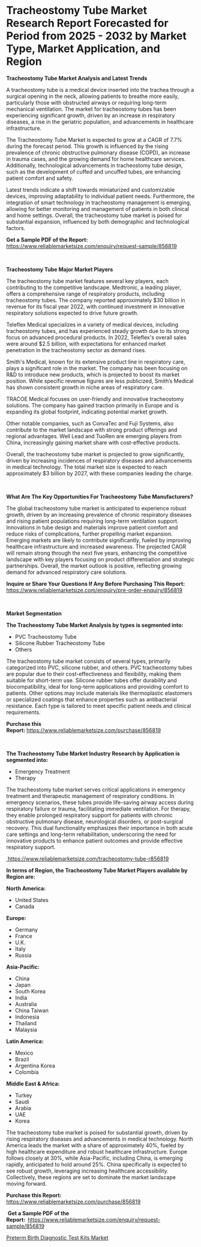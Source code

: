<p><h1>Tracheostomy Tube Market Research Report Forecasted for Period from 2025 -  2032 by Market Type, Market Application, and Region</h1></p><p><strong>Tracheostomy Tube Market Analysis and Latest Trends</strong></p>
<p><p>A tracheostomy tube is a medical device inserted into the trachea through a surgical opening in the neck, allowing patients to breathe more easily, particularly those with obstructed airways or requiring long-term mechanical ventilation. The market for tracheostomy tubes has been experiencing significant growth, driven by an increase in respiratory diseases, a rise in the geriatric population, and advancements in healthcare infrastructure. </p><p>The Tracheostomy Tube Market is expected to grow at a CAGR of 7.7% during the forecast period. This growth is influenced by the rising prevalence of chronic obstructive pulmonary disease (COPD), an increase in trauma cases, and the growing demand for home healthcare services. Additionally, technological advancements in tracheostomy tube design, such as the development of cuffed and uncuffed tubes, are enhancing patient comfort and safety. </p><p>Latest trends indicate a shift towards miniaturized and customizable devices, improving adaptability to individual patient needs. Furthermore, the integration of smart technology in tracheostomy management is emerging, allowing for better monitoring and management of patients in both clinical and home settings. Overall, the tracheostomy tube market is poised for substantial expansion, influenced by both demographic and technological factors.</p></p>
<p><strong>Get a Sample PDF of the Report:&nbsp;</strong> <a href="https://www.reliablemarketsize.com/enquiry/request-sample/856819?utm_campaign=2337&utm_medium=2&utm_source=Github&utm_content=ia&utm_term=03032025&utm_id=tracheostomy-tube">https://www.reliablemarketsize.com/enquiry/request-sample/856819</a></p>
<p>&nbsp;</p>
<p><strong>Tracheostomy Tube Major Market Players</strong></p>
<p><p>The tracheostomy tube market features several key players, each contributing to the competitive landscape. Medtronic, a leading player, offers a comprehensive range of respiratory products, including tracheostomy tubes. The company reported approximately $30 billion in revenue for its fiscal year 2022, with continued investment in innovative respiratory solutions expected to drive future growth.</p><p>Teleflex Medical specializes in a variety of medical devices, including tracheostomy tubes, and has experienced steady growth due to its strong focus on advanced procedural products. In 2022, Teleflex's overall sales were around $2.5 billion, with expectations for enhanced market penetration in the tracheostomy sector as demand rises.</p><p>Smith's Medical, known for its extensive product line in respiratory care, plays a significant role in the market. The company has been focusing on R&D to introduce new products, which is projected to boost its market position. While specific revenue figures are less publicized, Smith’s Medical has shown consistent growth in niche areas of respiratory care.</p><p>TRACOE Medical focuses on user-friendly and innovative tracheostomy solutions. The company has gained traction primarily in Europe and is expanding its global footprint, indicating potential market growth.</p><p>Other notable companies, such as ConvaTec and Fuji Systems, also contribute to the market landscape with strong product offerings and regional advantages. Well Lead and TuoRen are emerging players from China, increasingly gaining market share with cost-effective products.</p><p>Overall, the tracheostomy tube market is projected to grow significantly, driven by increasing incidences of respiratory diseases and advancements in medical technology. The total market size is expected to reach approximately $3 billion by 2027, with these companies leading the charge.</p></p>
<p>&nbsp;</p>
<p><strong>What Are The Key Opportunities For Tracheostomy Tube Manufacturers?</strong></p>
<p><p>The global tracheostomy tube market is anticipated to experience robust growth, driven by an increasing prevalence of chronic respiratory diseases and rising patient populations requiring long-term ventilation support. Innovations in tube design and materials improve patient comfort and reduce risks of complications, further propelling market expansion. Emerging markets are likely to contribute significantly, fueled by improving healthcare infrastructure and increased awareness. The projected CAGR will remain strong through the next five years, enhancing the competitive landscape with key players focusing on product differentiation and strategic partnerships. Overall, the market outlook is positive, reflecting growing demand for advanced respiratory care solutions.</p></p>
<p><strong>Inquire or Share Your Questions If Any Before Purchasing This Report:</strong> <a href="https://www.reliablemarketsize.com/enquiry/pre-order-enquiry/856819?utm_campaign=2337&utm_medium=2&utm_source=Github&utm_content=ia&utm_term=03032025&utm_id=tracheostomy-tube">https://www.reliablemarketsize.com/enquiry/pre-order-enquiry/856819</a></p>
<p>&nbsp;</p>
<p><strong>Market Segmentation</strong></p>
<p><strong>The Tracheostomy Tube Market Analysis by types is segmented into:</strong></p>
<p><ul><li>PVC Tracheostomy Tube</li><li>Silicone Rubber Tracheostomy Tube</li><li>Others</li></ul></p>
<p><p>The tracheostomy tube market consists of several types, primarily categorized into PVC, silicone rubber, and others. PVC tracheostomy tubes are popular due to their cost-effectiveness and flexibility, making them suitable for short-term use. Silicone rubber tubes offer durability and biocompatibility, ideal for long-term applications and providing comfort to patients. Other options may include materials like thermoplastic elastomers or specialized coatings that enhance properties such as antibacterial resistance. Each type is tailored to meet specific patient needs and clinical requirements.</p></p>
<p><strong>Purchase this Report:&nbsp;</strong><a href="https://www.reliablemarketsize.com/purchase/856819?utm_campaign=2337&utm_medium=2&utm_source=Github&utm_content=ia&utm_term=03032025&utm_id=tracheostomy-tube">https://www.reliablemarketsize.com/purchase/856819</a></p>
<p>&nbsp;</p>
<p><strong>The Tracheostomy Tube Market Industry Research by Application is segmented into:</strong></p>
<p><ul><li>Emergency Treatment</li><li>Therapy</li></ul></p>
<p><p>The tracheostomy tube market serves critical applications in emergency treatment and therapeutic management of respiratory conditions. In emergency scenarios, these tubes provide life-saving airway access during respiratory failure or trauma, facilitating immediate ventilation. For therapy, they enable prolonged respiratory support for patients with chronic obstructive pulmonary disease, neurological disorders, or post-surgical recovery. This dual functionality emphasizes their importance in both acute care settings and long-term rehabilitation, underscoring the need for innovative products to enhance patient outcomes and provide effective respiratory support.</p></p>
<p><a href="https://www.reliablemarketsize.com/tracheostomy-tube-r856819?utm_campaign=2337&utm_medium=2&utm_source=Github&utm_content=ia&utm_term=03032025&utm_id=tracheostomy-tube">&nbsp;https://www.reliablemarketsize.com/tracheostomy-tube-r856819</a></p>
<p><strong>In terms of Region, the Tracheostomy Tube Market Players available by Region are:</strong></p>
<p>
    <p> <strong> North America: </strong>
        <ul>
            <li>United States</li>
            <li>Canada</li>
        </ul>
        </p> 
    <p> <strong> Europe: </strong>
        <ul>
            <li>Germany</li>
            <li>France</li>
            <li>U.K.</li>
            <li>Italy</li>
            <li>Russia</li>
        </ul>
        </p> 
    <p> <strong> Asia-Pacific: </strong>
        <ul>
            <li>China</li>
            <li>Japan</li>
            <li>South Korea</li>
            <li>India</li>
            <li>Australia</li>
            <li>China Taiwan</li>
            <li>Indonesia</li>
            <li>Thailand</li>
            <li>Malaysia</li>
        </ul>
        </p> 
    <p> <strong> Latin America: </strong>
        <ul>
            <li>Mexico</li>
            <li>Brazil</li>
            <li>Argentina Korea</li>
            <li>Colombia</li>
        </ul>
        </p> 
    <p> <strong> Middle East & Africa: </strong>
        <ul>
            <li>Turkey</li>
            <li>Saudi</li>
            <li>Arabia</li>
            <li>UAE</li>
            <li>Korea</li>
        </ul>
    </p>
    </p>
<p><p>The tracheostomy tube market is poised for substantial growth, driven by rising respiratory diseases and advancements in medical technology. North America leads the market with a share of approximately 40%, fueled by high healthcare expenditure and robust healthcare infrastructure. Europe follows closely at 30%, while Asia-Pacific, including China, is emerging rapidly, anticipated to hold around 25%. China specifically is expected to see robust growth, leveraging increasing healthcare accessibility. Collectively, these regions are set to dominate the market landscape moving forward.</p></p>
<p><strong>Purchase this Report: </strong><a href="https://www.reliablemarketsize.com/purchase/856819?utm_campaign=2337&utm_medium=2&utm_source=Github&utm_content=ia&utm_term=03032025&utm_id=tracheostomy-tube">https://www.reliablemarketsize.com/purchase/856819</a></p>
<p>&nbsp;<strong>Get a Sample PDF of the Report:&nbsp;&nbsp;</strong><a href="https://www.reliablemarketsize.com/enquiry/request-sample/856819?utm_campaign=2337&utm_medium=2&utm_source=Github&utm_content=ia&utm_term=03032025&utm_id=tracheostomy-tube">https://www.reliablemarketsize.com/enquiry/request-sample/856819</a></p>
<p><strong></strong></p>
<p><p><a href="https://github.com/karydacamu/Market-Research-Report-List-1/blob/main/preterm-birth-diagnostic-test-kits-market.md?utm_campaign=2337&utm_medium=2&utm_source=Github&utm_content=ia&utm_term=03032025&utm_id=tracheostomy-tube">Preterm Birth Diagnostic Test Kits Market</a></p></p>